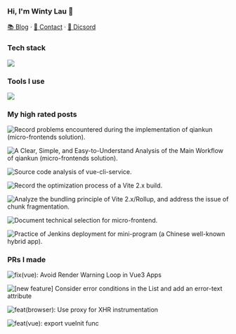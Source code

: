 ### Hi, I'm Winty Lau 👋

[📚 Blog](https://segmentfault.com/u/rockergmail/articles) · [📇 Contact](mailto:post.rock.xiang@gmail.com) · [💬 Dicsord](https://discord.gg/dsDTG3TK)

### Tech stack
![](https://skillicons.dev/icons?i=html,js,ts,nodejs,react,redux,vue,nextjs,nuxtjs,css,tailwind,sass)

### Tools I use
![](https://skillicons.dev/icons?i=vscode,webpack,vite,rollupjs,gulp,git,jenkins,sentry,pnpm,graphql,jest,vitest,regex,md,mysql,nginx,postman,linux)
<!--
![](https://github-readme-stats.vercel.app/api?username=Rockergmail&show_icons=true&hide_border=true)
![Top Langs](https://github-readme-stats.vercel.app/api/top-langs/?username=Rockergmail&layout=compact&hide_border=true&langs_count=8)
-->

### My high rated posts

![Record problems encountered during the implementation of qiankun (micro-frontends solution).](https://segmentfault.com/a/1190000042063582)

![A Clear, Simple, and Easy-to-Understand Analysis of the Main Workflow of qiankun (micro-frontends solution).](https://segmentfault.com/a/1190000042063022)

![Source code analysis of vue-cli-service.](https://segmentfault.com/a/1190000040982683)

![Record the optimization process of a Vite 2.x build.](https://segmentfault.com/a/1190000041464140)

![Analyze the bundling principle of Vite 2.x/Rollup, and address the issue of chunk fragmentation.](https://segmentfault.com/a/1190000041919468)

![Document technical selection for micro-frontend.](https://segmentfault.com/a/1190000042062164)

![Practice of Jenkins deployment for mini-program (a Chinese well-known hybrid app).](https://segmentfault.com/a/1190000023527617)

### PRs I made

![fix(vue): Avoid Render Warning Loop in Vue3 Apps](https://github.com/getsentry/sentry-javascript/pull/6014)

![[new feature] Consider error conditions in the List and add an error-text attribute](https://github.com/getsentry/sentry-javascript/pull/5843)

![feat(browser): Use proxy for XHR instrumentation](https://github.com/getsentry/sentry-javascript/pull/5843)

![feat(vue): export vueInit func](https://github.com/getsentry/sentry-javascript/pull/5757)
